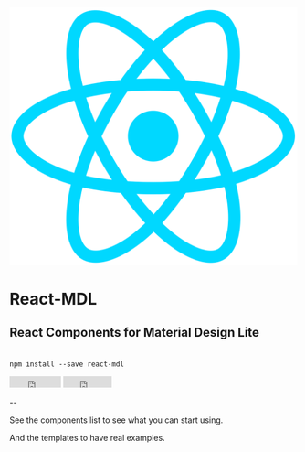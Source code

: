 <div class="center">

![react logo](./react.svg)

# React-MDL
## React Components for Material Design Lite

<pre><code>
npm install --save react-mdl
</code></pre>

<iframe src="https://ghbtns.com/github-btn.html?user=react-mdl&repo=react-mdl&type=star&count=true" frameborder="0" scrolling="0" width="90px" height="20px"></iframe>
<iframe src="https://ghbtns.com/github-btn.html?user=react-mdl&repo=react-mdl&type=fork&count=true" frameborder="0" scrolling="0" width="85px" height="20px"></iframe>

--

See the components list to see what you can start using.

And the templates to have real examples.

</div>
